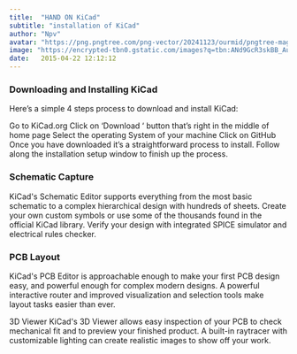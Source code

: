 ```yaml
---
title:  "HAND ON KiCad"
subtitle: "installation of KiCad"
author: "Npv"
avatar: "https://png.pngtree.com/png-vector/20241123/ourmid/pngtree-magical-book-world-illustration-png-image_14551987.png"
image: "https://encrypted-tbn0.gstatic.com/images?q=tbn:ANd9GcR3skBB_AudQ1he9hBstfh41d_S6d6hT8QR_w&s"
date:   2015-04-22 12:12:12
---
```


### Downloading and Installing KiCad
Here’s a simple 4 steps process to download and install KiCad:

Go to KiCad.org
Click on ‘Download ‘ button that’s right in the middle of home page
Select the operating System of your machine
Click on GitHub
Once you have downloaded it’s a straightforward process to install. Follow along the installation setup window to finish up the process.

### Schematic Capture
KiCad's Schematic Editor supports everything from the most basic schematic to a complex hierarchical design with hundreds of sheets. Create your own custom symbols or use some of the thousands found in the official KiCad library. Verify your design with integrated SPICE simulator and electrical rules checker.

### PCB Layout
KiCad's PCB Editor is approachable enough to make your first PCB design easy, and powerful enough for complex modern designs. A powerful interactive router and improved visualization and selection tools make layout tasks easier than ever.

3D Viewer
KiCad's 3D Viewer allows easy inspection of your PCB to check mechanical fit and to preview your finished product. A built-in raytracer with customizable lighting can create realistic images to show off your work.





